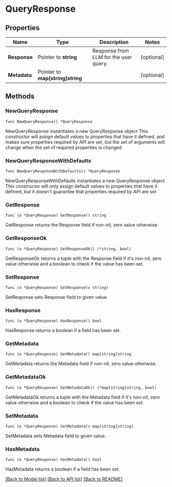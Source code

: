 # QueryResponse

## Properties

Name | Type | Description | Notes
------------ | ------------- | ------------- | -------------
**Response** | Pointer to **string** | Response from LLM for the user query. | [optional] 
**Metadata** | Pointer to **map[string]string** |  | [optional] 

## Methods

### NewQueryResponse

`func NewQueryResponse() *QueryResponse`

NewQueryResponse instantiates a new QueryResponse object
This constructor will assign default values to properties that have it defined,
and makes sure properties required by API are set, but the set of arguments
will change when the set of required properties is changed

### NewQueryResponseWithDefaults

`func NewQueryResponseWithDefaults() *QueryResponse`

NewQueryResponseWithDefaults instantiates a new QueryResponse object
This constructor will only assign default values to properties that have it defined,
but it doesn't guarantee that properties required by API are set

### GetResponse

`func (o *QueryResponse) GetResponse() string`

GetResponse returns the Response field if non-nil, zero value otherwise.

### GetResponseOk

`func (o *QueryResponse) GetResponseOk() (*string, bool)`

GetResponseOk returns a tuple with the Response field if it's non-nil, zero value otherwise
and a boolean to check if the value has been set.

### SetResponse

`func (o *QueryResponse) SetResponse(v string)`

SetResponse sets Response field to given value.

### HasResponse

`func (o *QueryResponse) HasResponse() bool`

HasResponse returns a boolean if a field has been set.

### GetMetadata

`func (o *QueryResponse) GetMetadata() map[string]string`

GetMetadata returns the Metadata field if non-nil, zero value otherwise.

### GetMetadataOk

`func (o *QueryResponse) GetMetadataOk() (*map[string]string, bool)`

GetMetadataOk returns a tuple with the Metadata field if it's non-nil, zero value otherwise
and a boolean to check if the value has been set.

### SetMetadata

`func (o *QueryResponse) SetMetadata(v map[string]string)`

SetMetadata sets Metadata field to given value.

### HasMetadata

`func (o *QueryResponse) HasMetadata() bool`

HasMetadata returns a boolean if a field has been set.


[[Back to Model list]](../README.md#documentation-for-models) [[Back to API list]](../README.md#documentation-for-api-endpoints) [[Back to README]](../README.md)


